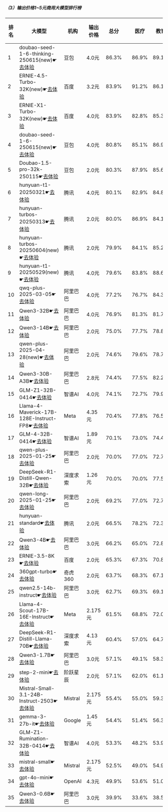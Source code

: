 ##### （3）输出价格1~5元商用大模型排行榜
|排名|大模型|机构|输出价格|总分| |医疗|教育|金融|法律|行政公务|心理健康|推理与数学计算|语言与指令遵从|
|---|-----|---|-------|---|-|----|---|---|---|------|-------|-----------|------------|
|1|doubao-seed-1-6-thinking-250615(new)☛[去体验](https://nonelinear.com/static/modelcompare.html?type=proprietary)|豆包|4.0元|86.3%| |        86.9%|89.1%|85.2%|84.4%|        90.0%|81.7%|        87.9%|85.3%|
|2|ERNIE-4.5-Turbo-32K(new)☛[去体验](https://nonelinear.com/static/modelcompare.html?type=proprietary)|百度|3.2元|83.9%| |        91.2%|86.1%|86.7%|88.7%|        74.0%|80.5%|        77.0%|87.2%|
|3|ERNIE-X1-Turbo-32K(new)☛[去体验](https://nonelinear.com/static/modelcompare.html?type=proprietary)|百度|4.0元|83.9%| |        82.8%|85.3%|83.0%|81.1%|        96.7%|75.0%|        79.7%|87.5%|
|4|doubao-seed-1-6-250615(new)☛[去体验](https://nonelinear.com/static/modelcompare.html?type=proprietary)|豆包|4.0元|80.8%| |        85.1%|86.9%|83.0%|77.8%|        86.7%|78.3%|        68.3%|79.9%|
|5|Doubao-1.5-pro-32k-250115☛[去体验](https://nonelinear.com/static/modelcompare.html?type=proprietary)|豆包|2.0元|80.3%| |        87.9%|85.6%|84.2%|71.2%|        80.0%|82.8%|        66.6%|83.9%|
|6|hunyuan-t1-20250321☛[去体验](https://nonelinear.com/static/modelcompare.html?type=proprietary)|腾讯|4.0元|80.1%| |        82.9%|84.8%|81.2%|68.9%|        88.5%|78.9%|        73.6%|81.8%|
|7|hunyuan-turbos-20250313☛[去体验](https://nonelinear.com/static/modelcompare.html?type=proprietary)|腾讯|2.0元|80.0%| |        86.9%|84.1%|80.5%|72.4%|        84.5%|81.7%|        66.1%|84.2%|
|8|hunyuan-turbos-20250604(new)☛[去体验](https://nonelinear.com/static/modelcompare.html?type=proprietary)|腾讯|2.0元|79.9%| |        84.1%|85.2%|79.6%|76.7%|        70.0%|80.0%|        75.5%|87.7%|
|9|hunyuan-t1-20250529(new)☛[去体验](https://nonelinear.com/static/modelcompare.html?type=proprietary)|腾讯|4.0元|79.6%| |        83.8%|88.6%|77.8%|70.0%|        70.0%|72.5%|        80.5%|93.3%|
|10|qwq-plus-2025-03-05☛[去体验](https://nonelinear.com/static/modelcompare.html?type=proprietary)|阿里巴巴|4.0元|77.2%| |        76.7%|84.3%|77.9%|62.2%|        85.2%|75.0%|        78.7%|77.6%|
|11|Qwen3-32B☛[去体验](https://nonelinear.com/static/modelcompare.html?type=open-source)|阿里巴巴|4.0元|76.9%| |        81.3%|81.7%|80.9%|64.5%|        73.3%|75.4%|        79.6%|78.7%|
|12|Qwen3-14B☛[去体验](https://nonelinear.com/static/modelcompare.html?type=open-source)|阿里巴巴|2.0元|75.0%| |        77.7%|78.8%|79.6%|62.2%|        73.3%|68.8%|        79.7%|80.0%|
|13|qwen-plus-2025-04-28(new)☛[去体验](https://nonelinear.com/static/modelcompare.html?type=proprietary)|阿里巴巴|2.0元|74.6%| |        79.6%|78.7%|77.0%|64.4%|        83.3%|67.1%|        66.3%|80.3%|
|14|Qwen3-30B-A3B☛[去体验](https://nonelinear.com/static/modelcompare.html?type=open-source)|阿里巴巴|2.8元|74.4%| |        77.5%|82.2%|78.7%|51.1%|        66.7%|74.8%|        81.7%|82.5%|
|15|GLM-Z1-32B-0414☛[去体验](https://nonelinear.com/static/modelcompare.html?type=open-source)|智谱AI|4.0元|74.1%| |        72.7%|79.9%|74.8%|62.2%|        80.0%|69.9%|        75.1%|77.8%|
|16|Llama-4-Maverick-17B-128E-Instruct-FP8☛[去体验](https://nonelinear.com/static/modelcompare.html?type=open-source)|Meta|4.35元|70.4%| |        77.8%|76.5%|71.1%|48.1%|        70.4%|72.5%|        67.3%|79.3%|
|17|GLM-4-32B-0414☛[去体验](https://nonelinear.com/static/modelcompare.html?type=open-source)|智谱AI|1.89元|70.1%| |        73.0%|74.4%|72.3%|54.5%|        80.1%|65.1%|        63.0%|78.5%|
|18|qwen-plus-2025-01-25☛[去体验](https://nonelinear.com/static/modelcompare.html?type=proprietary)|阿里巴巴|2.0元|70.0%| |        77.0%|72.7%|78.3%|49.2%|        75.1%|74.6%|        58.2%|74.9%|
|19|DeepSeek-R1-Distill-Qwen-32B☛[去体验](https://nonelinear.com/static/modelcompare.html?type=open-source)|深度求索|1.26元|70.0%| |        70.0%|77.5%|73.9%|51.8%|        77.6%|66.5%|        67.4%|75.0%|
|20|qwen-long-2025-01-25☛[去体验](https://nonelinear.com/static/modelcompare.html?type=proprietary)|阿里巴巴|2.0元|69.2%| |        77.0%|72.7%|78.3%|49.7%|        72.4%|74.1%|        55.3%|73.8%|
|21|hunyuan-standard☛[去体验](https://nonelinear.com/static/modelcompare.html?type=proprietary)|腾讯|2.0元|66.5%| |        78.2%|72.3%|74.0%|40.6%|        68.0%|73.8%|        50.9%|74.0%|
|22|Qwen3-4B☛[去体验](https://nonelinear.com/static/modelcompare.html?type=open-source)|阿里巴巴|3.0元|66.2%| |        65.0%|72.8%|70.2%|44.4%|        60.0%|65.2%|        73.8%|78.1%|
|23|ERNIE-3.5-8K☛[去体验](https://nonelinear.com/static/modelcompare.html?type=proprietary)|百度|2.0元|65.3%| |        67.3%|70.8%|66.9%|55.0%|        73.5%|54.8%|        56.4%|77.3%|
|24|360gpt-turbo☛[去体验](https://nonelinear.com/static/modelcompare.html?type=proprietary)|奇虎360|2.0元|63.7%| |        68.3%|67.1%|69.2%|45.1%|        71.3%|56.3%|        57.7%|74.6%|
|25|qwen2.5-14b-instruct☛[去体验](https://nonelinear.com/static/modelcompare.html?type=open-source)|阿里巴巴|3.0元|62.7%| |        69.3%|69.1%|68.1%|45.4%|        65.7%|56.8%|        53.1%|74.5%|
|26|Llama-4-Scout-17B-16E-Instruct☛[去体验](https://nonelinear.com/static/modelcompare.html?type=open-source)|Meta|2.175元|61.5%| |        68.8%|72.0%|62.1%|31.8%|        58.0%|66.8%|        58.3%|73.8%|
|27|DeepSeek-R1-Distill-Llama-70B☛[去体验](https://nonelinear.com/static/modelcompare.html?type=open-source)|深度求索|4.13元|60.4%| |        57.0%|64.7%|60.6%|34.7%|        71.4%|59.4%|        63.7%|72.0%|
|28|Qwen3-1.7B☛[去体验](https://nonelinear.com/static/modelcompare.html?type=open-source)|阿里巴巴|3.0元|57.1%| |        49.1%|58.3%|60.2%|34.5%|        50.0%|63.2%|        68.5%|73.0%|
|29|step-2-mini☛[去体验](https://nonelinear.com/static/modelcompare.html?type=proprietary)|阶跃星辰|2.0元|57.1%| |        62.0%|61.1%|64.4%|47.8%|        52.9%|40.4%|        54.9%|73.0%|
|30|Mistral-Small-3.1-24B-Instruct-2503☛[去体验](https://nonelinear.com/static/modelcompare.html?type=open-source)|Mistral|2.175元|55.4%| |        55.0%|59.3%|57.6%|33.3%|        61.3%|46.3%|        57.5%|73.0%|
|31|gemma-3-27b-it☛[去体验](https://nonelinear.com/static/modelcompare.html?type=open-source)|Google|1.45元|54.4%| |        51.4%|56.3%|56.1%|21.3%|        69.6%|53.0%|        60.0%|67.2%|
|32|GLM-Z1-Rumination-32B-0414☛[去体验](https://nonelinear.com/static/modelcompare.html?type=open-source)|智谱AI|4.0元|53.3%| |        48.2%|53.9%|54.4%|38.9%|        56.7%|46.3%|        62.0%|65.8%|
|33|mistral-small☛[去体验](https://nonelinear.com/static/modelcompare.html?type=proprietary)|Mistral|2.175元|52.5%| |        49.0%|54.9%|59.1%|23.5%|        60.8%|47.8%|        54.9%|70.1%|
|34|gpt-4o-mini☛[去体验](https://nonelinear.com/static/modelcompare.html?type=proprietary)|OpenAI|4.3元|49.9%| |        53.6%|51.0%|53.8%|22.5%|        47.5%|49.0%|        52.9%|68.8%|
|35|Qwen3-0.6B☛[去体验](https://nonelinear.com/static/modelcompare.html?type=open-source)|阿里巴巴|3.0元|39.9%| |        33.6%|38.5%|40.9%|17.8%|        46.7%|22.3%|        52.5%|66.8%|
    

